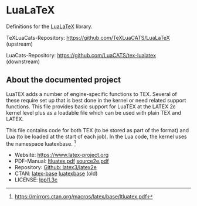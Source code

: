 # LuaLaTeX

Definitions for the [LuaLaTeX](https://www.latex-project.org) library.

TeXLuaCats-Repository: https://github.com/TeXLuaCATS/LuaLaTeX (upstream)

LuaCats-Repository: https://github.com/LuaCATS/tex-lualatex (downstream)

## About the documented project

LuaTEX adds a number of engine-specific functions to TEX. Several of
these require set up that is best done in the kernel or need related
support functions. This file provides basic support for LuaTEX at the
LATEX 2ε kernel level plus as a loadable file which can be used with
plain TEX and LATEX.

This file contains code for both TEX (to be stored as part of the
format) and Lua (to be loaded at the start of each job). In the Lua
code, the kernel uses the namespace luatexbase.
[^manual]

[^manual]: https://mirrors.ctan.org/macros/latex/base/ltluatex.pdf

* Website: https://www.latex-project.org
* PDF-Manual: [ltluatex.pdf](https://mirrors.ctan.org/macros/latex/base/ltluatex.pdf) [source2e.pdf](https://ftp.gwdg.de/pub/ctan/macros/latex/base/source2e.pdf)
* Repository: [Github: latex3/latex2e](https://github.com/latex3/latex2e/blob/develop/base/ltluatex.dtx)
* CTAN: [latex-base](https://www.ctan.org/pkg/latex-base) [luatexbase](https://www.ctan.org/pkg/luatexbase) (old)
* LICENSE: [lppl1.3c](https://github.com/latex3/latex2e/blob/develop/LICENSE)
